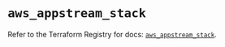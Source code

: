 # `aws_appstream_stack`

Refer to the Terraform Registry for docs: [`aws_appstream_stack`](https://registry.terraform.io/providers/hashicorp/aws/5.90.0/docs/resources/appstream_stack).
